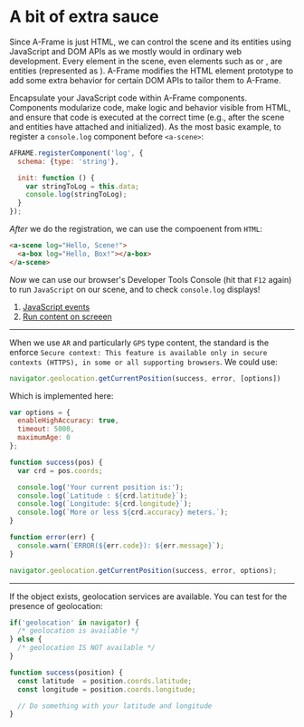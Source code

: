 # A bit of extra sauce

Since A-Frame is just HTML, we can control the scene and its entities using JavaScript and DOM APIs as we mostly would in ordinary web development.
Every element in the scene, even elements such as <a-box> or <a-sky>, are entities (represented as <a-entity>). A-Frame modifies the HTML element prototype to add some extra behavior for certain DOM APIs to tailor them to A-Frame.
  
Encapsulate your JavaScript code within A-Frame components. Components modularize code, make logic and behavior visible from HTML, and ensure that code is executed at the correct time (e.g., after the scene and entities have attached and initialized). As the most basic example, to register a `console.log` component before `<a-scene>`:
  
```JavaScript
AFRAME.registerComponent('log', {
  schema: {type: 'string'},

  init: function () {
    var stringToLog = this.data;
    console.log(stringToLog);
  }
});
```
_After_ we do the registration, we can use the compoenent from `HTML`:

```HTML
<a-scene log="Hello, Scene!">
  <a-box log="Hello, Box!"></a-box>
</a-scene>
```
_Now_ we can use our browser's Developer Tools Console (hit that `F12` again) to run `JavaScript` on our scene, and to check `console.log` displays!
  
1. [JavaScript events](https://aframe.io/docs/1.3.0/introduction/javascript-events-dom-apis.html)
2. [Run content on screeen](https://aframe.io/docs/1.3.0/core/scene.html#running-content-scripts-on-the-scene)
  
---

When we use `AR` and particularly `GPS` type content, the standard is the enforce `Secure context: This feature is available only in secure contexts (HTTPS), in some or all supporting browsers`. We could use: 

```JavaScript
navigator.geolocation.getCurrentPosition(success, error, [options])
```

Which is implemented here: 

```JavaScript
var options = {
  enableHighAccuracy: true,
  timeout: 5000,
  maximumAge: 0
};

function success(pos) {
  var crd = pos.coords;

  console.log('Your current position is:');
  console.log(`Latitude : ${crd.latitude}`);
  console.log(`Longitude: ${crd.longitude}`);
  console.log(`More or less ${crd.accuracy} meters.`);
}

function error(err) {
  console.warn(`ERROR(${err.code}): ${err.message}`);
}

navigator.geolocation.getCurrentPosition(success, error, options);
```

---

If the object exists, geolocation services are available. You can test for the presence of geolocation:

```JavaScript
if('geolocation' in navigator) {
  /* geolocation is available */
} else {
  /* geolocation IS NOT available */
}
```

```JavaScript
function success(position) {
  const latitude  = position.coords.latitude;
  const longitude = position.coords.longitude;

  // Do something with your latitude and longitude
}
```